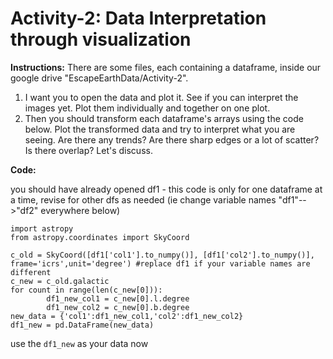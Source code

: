 # Activity-2: Data Interpretation through visualization

__Instructions:__ There are some files, each containing a dataframe, inside our google drive "EscapeEarthData/Activity-2". 
1. I want you to open the data and plot it. See if you can interpret the images yet. Plot them individually and together on one plot. 
2. Then you should transform each dataframe's arrays using the code below. Plot the transformed data and try to interpret what you are seeing. 
Are there any trends? Are there sharp edges or a lot of scatter? Is there overlap? Let's discuss.



__Code:__

you should have already opened df1 - this code is only for one dataframe at a time, revise for other dfs as needed (ie change variable names "df1"-->"df2" everywhere below)


```
import astropy
from astropy.coordinates import SkyCoord

c_old = SkyCoord([df1['col1'].to_numpy()], [df1['col2'].to_numpy()], frame='icrs',unit='degree') #replace df1 if your variable names are different 
c_new = c_old.galactic
for count in range(len(c_new[0])):
        df1_new_col1 = c_new[0].l.degree
        df1_new_col2 = c_new[0].b.degree
new_data = {'col1':df1_new_col1,'col2':df1_new_col2}
df1_new = pd.DataFrame(new_data)
```


use the `df1_new` as your data now
